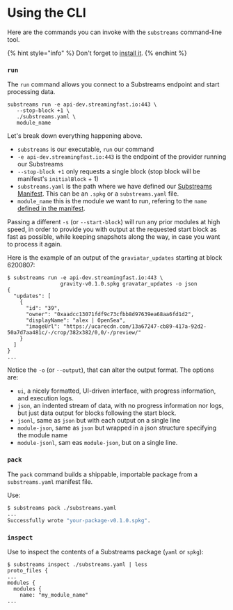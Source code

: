 # Using the CLI

Here are the commands you can invoke with the `substreams` command-line tool.

{% hint style="info" %}
Don't forget to [install it](../developer-guide/installation-requirements.md#install-the-substreams-cli-tool).
{% endhint %}

### **`run`**

The `run` command allows you connect to a Substreams endpoint and start processing data.

```
substreams run -e api-dev.streamingfast.io:443 \
   --stop-block +1 \
   ./substreams.yaml \
   module_name
```

Let's break down everything happening above.

* `substreams` is our executable, `run` our command
* `-e api-dev.streamingfast.io:443` is the endpoint of the provider running our Substreams
* `--stop-block +1` only requests a single block (stop block will be manifest's `initialBlock` + 1)
* `substreams.yaml` is the path where we have defined our [Substreams Manifest](https://github.com/streamingfast/substreams-docs/blob/master/docs/guides/docs/reference/manifests.html). This can be an `.spkg` or a `substreams.yaml` file.
* `module_name` this is the module we want to run, refering to the `name` [defined in the manifest](manifests.md#modules-.name).

Passing a different `-s` (or `--start-block`) will run any prior modules at high speed, in order to provide you with output at the requested start block as fast as possible, while keeping snapshots along the way, in case you want to process it again.

Here is the example of an output of the `graviatar_updates` starting at block 6200807:

```
$ substreams run -e api-dev.streamingfast.io:443 \
                 gravity-v0.1.0.spkg gravatar_updates -o json
{
  "updates": [
    {
      "id": "39",
      "owner": "0xaadcc13071fdf9c73cfbb8d97639ea68aa6fd1d2",
      "displayName": "alex | OpenSea",
      "imageUrl": "https://ucarecdn.com/13a67247-cb89-417a-92d2-50a7d7aa481c/-/crop/382x382/0,0/-/preview/"
    }
  ]
}
...
```

Notice the `-o` (or `--output`), that can alter the output format. The options are:

* `ui`, a nicely formatted, UI-driven interface, with progress information, and execution logs.
* `json`, an indented stream of data, with no progress information nor logs, but just data output for blocks following the start block.
* `jsonl`, same as `json` but with each output on a single line
* `module-json`, same as `json` but wrapped in a json structure specifying the module name
* `module-jsonl`, sam eas `module-json`, but on a single line.

### `pack`

The `pack` command builds a shippable, importable package from a `substreams.yaml` manifest file.

Use:

```bash
$ substreams pack ./substreams.yaml
...
Successfully wrote "your-package-v0.1.0.spkg".
```

### `inspect`

Use to inspect the contents of a Substreams package (`yaml` or `spkg`):

```
$ substreams inspect ./substreams.yaml | less
proto_files {
...
modules {
  modules {
    name: "my_module_name"
...
```
